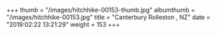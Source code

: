 +++
thumb = "/images/hitchhike-00153-thumb.jpg"
albumthumb = "/images/hitchhike-00153.jpg"
title = "Canterbury Rolleston , NZ"
date = "2019:02:22 13:21:29"
weight = 153
+++
